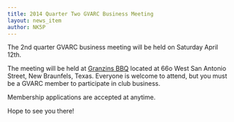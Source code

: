 ```yaml
---
title: 2014 Quarter Two GVARC Business Meeting
layout: news_item
author: NK5P
---
```


The 2nd quarter GVARC business meeting will be held on Saturday April 12th.

The meeting will be held at [Granzins BBQ](http://granzinsbbq.com) located at 66o West San Antonio Street, New Braunfels, Texas.  Everyone is welcome to attend, but you must be a GVARC member to participate in club business.

Membership applications are accepted at anytime.

Hope to see you there!
